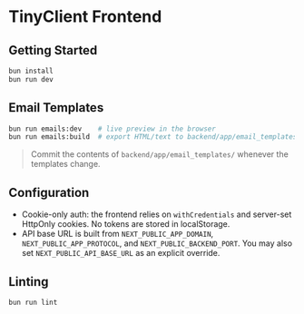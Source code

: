 # TinyClient Frontend

## Getting Started

```bash
bun install
bun run dev
```

## Email Templates

```bash
bun run emails:dev    # live preview in the browser
bun run emails:build  # export HTML/text to backend/app/email_templates
```

> Commit the contents of `backend/app/email_templates/` whenever the templates change.

## Configuration

- Cookie-only auth: the frontend relies on `withCredentials` and server-set HttpOnly cookies. No tokens are stored in localStorage.
- API base URL is built from `NEXT_PUBLIC_APP_DOMAIN`, `NEXT_PUBLIC_APP_PROTOCOL`, and `NEXT_PUBLIC_BACKEND_PORT`. You may also set `NEXT_PUBLIC_API_BASE_URL` as an explicit override.

## Linting

```bash
bun run lint
```
